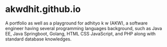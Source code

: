 # akwdhit.github.io
A portfolio as well as a playground for adhityo k w (AKW), a software engineer having several programming languages background, such as Java EE, Java Springboot, Golang, HTML CSS JavaScript, and PHP along with standard database knowledges.

